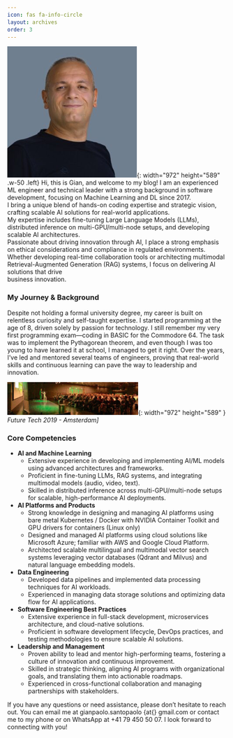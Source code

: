 ```yaml
---
icon: fas fa-info-circle
layout: archives
order: 3
---
```


![Me](/content/2025/02/io-low-res-1-e1740064656809-297x300.jpg){: width="972" height="589" .w-50 .left}
Hi, this is Gian, and welcome to my blog! I am an experienced ML engineer and technical leader with a strong background in software development, focusing on Machine Learning and DL since 2017.  
I bring a unique blend of hands-on coding expertise and strategic vision, crafting scalable AI solutions for real-world applications.  
My expertise includes fine-tuning Large Language Models (LLMs), distributed inference on multi-GPU/multi-node setups, and developing scalable AI architectures.  
Passionate about driving innovation through AI, I place a strong emphasis on ethical considerations and compliance in regulated environments.  
Whether developing real-time collaboration tools or architecting multimodal Retrieval-Augmented Generation (RAG) systems, I focus on delivering AI solutions that drive  
business innovation.

### My Journey &amp; Background

Despite not holding a formal university degree, my career is built on relentless curiosity and self-taught expertise. I started programming at the age of 8, driven solely by passion for technology. I still remember my very first programming exam—coding in BASIC for the Commodore 64. The task was to implement the Pythagorean theorem, and even though I was too young to have learned it at school, I managed to get it right. Over the years, I’ve led and mentored several teams of engineers, proving that real-world skills and continuous learning can pave the way to leadership and innovation.

![Future Tech 2019 - Amsterdam](/content/2025/02/1556233203410-300x75.jpeg){: width="972" height="589" }
_Future Tech 2019 - Amsterdam]_

### **Core Competencies**

- **AI and Machine Learning**
    - Extensive experience in developing and implementing AI/ML models using advanced architectures and frameworks.
    - Proficient in fine-tuning LLMs, RAG systems, and integrating multimodal models (audio, video, text).
    - Skilled in distributed inference across multi-GPU/multi-node setups for scalable, high-performance AI deployments.
- **AI Platforms and Products**
    - Strong knowledge in designing and managing AI platforms using bare metal Kubernetes / Docker with NVIDIA Container Toolkit and GPU drivers for containers (Linux only)
    - Designed and managed AI platforms using cloud solutions like Microsoft Azure; familiar with AWS and Google Cloud Platform.
    - Architected scalable multilingual and multimodal vector search systems leveraging vector databases (Qdrant and Milvus) and natural language embedding models.
- **Data Engineering**
    - Developed data pipelines and implemented data processing techniques for AI workloads.
    - Experienced in managing data storage solutions and optimizing data flow for AI applications.
- **Software Engineering Best Practices**
    - Extensive experience in full-stack development, microservices architecture, and cloud-native solutions.
    - Proficient in software development lifecycle, DevOps practices, and testing methodologies to ensure scalable AI solutions.
- **Leadership and Management**
    - Proven ability to lead and mentor high-performing teams, fostering a culture of innovation and continuous improvement.
    - Skilled in strategic thinking, aligning AI programs with organizational goals, and translating them into actionable roadmaps.
    - Experienced in cross-functional collaboration and managing partnerships with stakeholders.

If you have any questions or need assistance, please don’t hesitate to reach out. You can email me at gianpaolo.santopaolo {at{} gmail.com or contact me to my phone or on WhatsApp at +41 79 450 50 07. I look forward to connecting with you!
